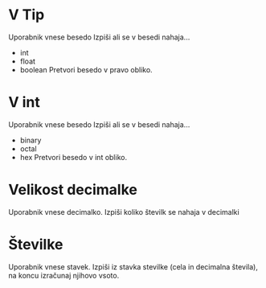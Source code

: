 # V Tip
Uporabnik vnese besedo
Izpiši ali se v besedi nahaja...
* int
* float
* boolean
Pretvori besedo v pravo obliko.
 
# V int
Uporabnik vnese besedo
Izpiši ali se v besedi nahaja...
* binary
* octal
* hex
  Pretvori besedo v int obliko.

# Velikost decimalke
Uporabnik vnese decimalko.
Izpiši koliko številk se nahaja v decimalki

# Številke
Uporabnik vnese stavek.
Izpiši iz stavka stevilke (cela in decimalna števila),
na koncu izračunaj njihovo vsoto.
